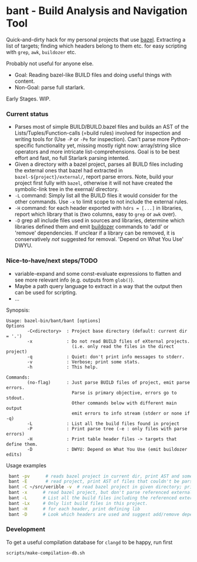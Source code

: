 bant - Build Analysis and Navigation Tool
=========================================

Quick-and-dirty hack for my personal projects that use [bazel]. Extracting a
list of targets; finding which headers belong to them etc. for easy scripting
with `grep`, `awk`, `buildozer` etc.

Probably not useful for anyone else.

 * Goal: Reading bazel-like BUILD files and doing useful things with content.
 * Non-Goal: parse full starlark.

Early Stages. WIP.

### Current status

 * Parses most of simple BUILD/BUILD.bazel files and builds an AST of the
   Lists/Tuples/Function-calls (=build rules) involved for inspection and
   writing tools for (Use `-P` or `-Pe` for inspection).
   Can't parse more Python-specific functionality yet, missing mostly right
   now: array/string slice operators and more intricate list-comprehensions.
   Goal is to be best effort and fast, no full Starlark parsing intented.
 * Given a directory with a bazel project, parses all BUILD files including
   the external ones that bazel had extracted in `bazel-${project}/external/`,
   report parse errors. Note, build your project first fully with `bazel`,
   otherwise it will not have created the symbolic-link tree in the exernal/
   directory.
 * `-L` command: Simply list all the BUILD files it would consider for the
   other commands. Use `-x` to limit scope to not include the external rules.
 * `-H` command: for each header exported with `hdrs = [...]` in libraries,
   report which library that is (two columns, easy to `grep` or `awk` over).
 * `-D` grep all include files used in sources and libraries, determine which
   libraries defined them and emit [buildozer] commands to 'add' or 'remove'
   dependencies. If unclear if a library can be removed, it is conservatively
   _not_ suggested for removal. 'Depend on What You Use' DWYU.

### Nice-to-have/next steps/TODO

  * variable-expand and some const-evaluate expressions to flatten and
    see more relevant info (e.g. outputs from `glob()`).
  * Maybe a path query language to extract in a way that the output
    then can be used for scripting.
  * ...

Synopsis:

```
Usage: bazel-bin/bant/bant [options]
Options
        -C<directory>  : Project base directory (default: current dir = '.')
        -x             : Do not read BUILD files of eXternal projects.
                         (i.e. only read the files in the direct project)
        -q             : Quiet: don't print info messages to stderr.
        -v             : Verbose; print some stats.
        -h             : This help.

Commands:
        (no-flag)      : Just parse BUILD files of project, emit parse errors.
                         Parse is primary objective, errors go to stdout.
                         Other commands below with different main output
                         emit errors to info stream (stderr or none if -q)
        -L             : List all the build files found in project
        -P             : Print parse tree (-e : only files with parse errors)
        -H             : Print table header files -> targets that define them.
        -D             : DWYU: Depend on What You Use (emit buildozer edits)
```

Usage examples

```bash
 bant -pv      # reads bazel project in current dir, print AST and some stats
 bant -E       # read project, print AST of files that couldn't be parsed
 bant -C ~/src/verible -v  # read bazel project in given directory; print stats
 bant -x      # read bazel project, but don't parse referenced external projects
 bant -L      # List all the build files including the referenced external
 bant -Lx     # Only list build files in this project.
 bant -H      # for each header, print defining lib
 bant -D      # Look which headers are used and suggest add/remove dependencies
```

### Development

To get a useful compilation database for `clangd` to be happy, run first

```
scripts/make-compilation-db.sh
```

[bazel]: https://bazel.build/
[buildozer]: https://github.com/bazelbuild/buildtools/blob/master/buildozer/README.md
